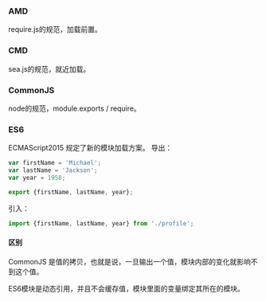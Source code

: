 ### AMD 
require.js的规范，加载前置。

### CMD
sea.js的规范，就近加载。

### CommonJS
node的规范，module.exports / require。

### ES6
ECMAScript2015 规定了新的模块加载方案。
导出：
```javascript
var firstName = 'Michael';
var lastName = 'Jackson';
var year = 1958;

export {firstName, lastName, year};
```

引入：
```javascript
import {firstName, lastName, year} from './profile';
```

#### 区别
CommonJS 是值的拷贝，也就是说，一旦输出一个值，模块内部的变化就影响不到这个值。

ES6模块是动态引用，并且不会缓存值，模块里面的变量绑定其所在的模块。


